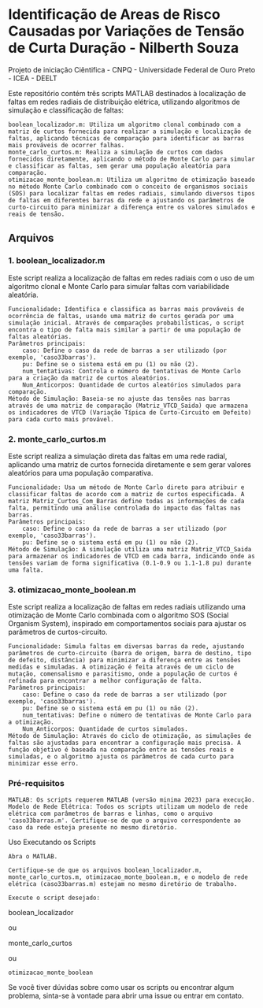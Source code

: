 # Identificação de Areas de Risco Causadas por Variações de Tensão de Curta Duração - Nilberth Souza
Projeto de iniciação Ciêntifica - CNPQ - Universidade Federal de Ouro Preto - ICEA - DEELT 

Este repositório contém três scripts MATLAB destinados à localização de faltas em redes radiais de distribuição elétrica, utilizando algoritmos de simulação e classificação de faltas:

    boolean_localizador.m: Utiliza um algoritmo clonal combinado com a matriz de curtos fornecida para realizar a simulação e localização de faltas, aplicando técnicas de comparação para identificar as barras mais prováveis de ocorrer falhas.
    monte_carlo_curtos.m: Realiza a simulação de curtos com dados fornecidos diretamente, aplicando o método de Monte Carlo para simular e classificar as faltas, sem gerar uma população aleatória para comparação.
    otimizacao_monte_boolean.m: Utiliza um algoritmo de otimização baseado no método Monte Carlo combinado com o conceito de organismos sociais (SOS) para localizar faltas em redes radiais, simulando diversos tipos de faltas em diferentes barras da rede e ajustando os parâmetros de curto-circuito para minimizar a diferença entre os valores simulados e reais de tensão.

## Arquivos
### 1. boolean_localizador.m

Este script realiza a localização de faltas em redes radiais com o uso de um algoritmo clonal e Monte Carlo para simular faltas com variabilidade aleatória.

    Funcionalidade: Identifica e classifica as barras mais prováveis de ocorrência de faltas, usando uma matriz de curtos gerada por uma simulação inicial. Através de comparações probabilísticas, o script encontra o tipo de falta mais similar a partir de uma população de faltas aleatórias.
    Parâmetros principais:
        caso: Define o caso da rede de barras a ser utilizado (por exemplo, 'caso33barras').
        pu: Define se o sistema está em pu (1) ou não (2).
        num_tentativas: Controla o número de tentativas de Monte Carlo para a criação da matriz de curtos aleatórios.
        Num_Anticorpos: Quantidade de curtos aleatórios simulados para comparação.
    Método de Simulação: Baseia-se no ajuste das tensões nas barras através de uma matriz de comparação (Matriz_VTCD_Saida) que armazena os indicadores de VTCD (Variação Típica de Curto-Circuito em Defeito) para cada curto mais provável.

### 2. monte_carlo_curtos.m

Este script realiza a simulação direta das faltas em uma rede radial, aplicando uma matriz de curtos fornecida diretamente e sem gerar valores aleatórios para uma população comparativa.

    Funcionalidade: Usa um método de Monte Carlo direto para atribuir e classificar faltas de acordo com a matriz de curtos especificada. A matriz Matriz_Curtos_Com_Barras define todas as informações de cada falta, permitindo uma análise controlada do impacto das faltas nas barras.
    Parâmetros principais:
        caso: Define o caso da rede de barras a ser utilizado (por exemplo, 'caso33barras').
        pu: Define se o sistema está em pu (1) ou não (2).
    Método de Simulação: A simulação utiliza uma matriz Matriz_VTCD_Saida para armazenar os indicadores de VTCD em cada barra, indicando onde as tensões variam de forma significativa (0.1-0.9 ou 1.1-1.8 pu) durante uma falta.

### 3. otimizacao_monte_boolean.m

Este script realiza a localização de faltas em redes radiais utilizando uma otimização de Monte Carlo combinada com o algoritmo SOS (Social Organism System), inspirado em comportamentos sociais para ajustar os parâmetros de curtos-circuito.

    Funcionalidade: Simula faltas em diversas barras da rede, ajustando parâmetros de curto-circuito (barra de origem, barra de destino, tipo de defeito, distância) para minimizar a diferença entre as tensões medidas e simuladas. A otimização é feita através de um ciclo de mutação, comensalismo e parasitismo, onde a população de curtos é refinada para encontrar a melhor configuração de falta.
    Parâmetros principais:
        caso: Define o caso da rede de barras a ser utilizado (por exemplo, 'caso33barras').
        pu: Define se o sistema está em pu (1) ou não (2).
        num_tentativas: Define o número de tentativas de Monte Carlo para a otimização.
        Num_Anticorpos: Quantidade de curtos simulados.
    Método de Simulação: Através do ciclo de otimização, as simulações de faltas são ajustadas para encontrar a configuração mais precisa. A função objetivo é baseada na comparação entre as tensões reais e simuladas, e o algoritmo ajusta os parâmetros de cada curto para minimizar esse erro.

### Pré-requisitos

    MATLAB: Os scripts requerem MATLAB (versão minima 2023) para execução.
    Modelo de Rede Elétrica: Todos os scripts utilizam um modelo de rede elétrica com parâmetros de barras e linhas, como o arquivo 'caso33barras.m'. Certifique-se de que o arquivo correspondente ao caso da rede esteja presente no mesmo diretório.

Uso
Executando os Scripts

    Abra o MATLAB.

    Certifique-se de que os arquivos boolean_localizador.m, monte_carlo_curtos.m, otimizacao_monte_boolean.m, e o modelo de rede elétrica (caso33barras.m) estejam no mesmo diretório de trabalho.

    Execute o script desejado:

boolean_localizador

ou

monte_carlo_curtos

ou

    otimizacao_monte_boolean

Se você tiver dúvidas sobre como usar os scripts ou encontrar algum problema, sinta-se à vontade para abrir uma issue ou entrar em contato.
